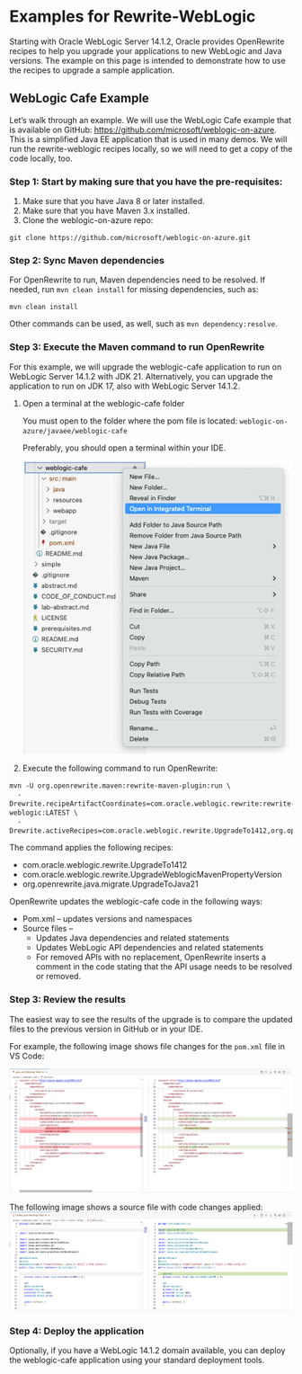# Examples for Rewrite-WebLogic

Starting with Oracle WebLogic Server 14.1.2, Oracle provides OpenRewrite recipes to help you upgrade your applications to new WebLogic and Java versions. The example on this page is intended to demonstrate how to use the recipes to upgrade a sample application.

## WebLogic Cafe Example

Let’s walk through an example. We will use the WebLogic Cafe example that is available on GitHub: https://github.com/microsoft/weblogic-on-azure. This is a simplified Java EE application that is used in many demos. We will run the rewrite-weblogic recipes locally, so we will need to get a copy of the code locally, too.

### Step 1: Start by making sure that you have the pre-requisites:
1.	Make sure that you have Java 8 or later installed.
1.	Make sure that you have Maven 3.x installed.
1.	Clone the weblogic-on-azure repo:

```shell
git clone https://github.com/microsoft/weblogic-on-azure.git
```

### Step 2: Sync Maven dependencies
For OpenRewrite to run, Maven dependencies need to be resolved. If needed, run `mvn clean install` for missing dependencies, such as:

```shell
mvn clean install
```
Other commands can be used, as well, such as `mvn dependency:resolve`.

### Step 3: Execute the Maven command to run OpenRewrite
For this example, we will upgrade the weblogic-cafe application to run on WebLogic Server 14.1.2 with JDK 21. Alternatively, you can upgrade the application to run on JDK 17, also with WebLogic Server 14.1.2.

1.	Open a terminal at the weblogic-cafe folder

    You must open to the folder where the pom file is located:
    ``` weblogic-on-azure/javaee/weblogic-cafe ```

    Preferably, you should open a terminal within your IDE. 

    ![VSCode - open an integrated terminal](./images/integ-terminal-vscode.png)

1.	Execute the following command to run OpenRewrite:

```shell
mvn -U org.openrewrite.maven:rewrite-maven-plugin:run \
  -Drewrite.recipeArtifactCoordinates=com.oracle.weblogic.rewrite:rewrite-weblogic:LATEST \
  -Drewrite.activeRecipes=com.oracle.weblogic.rewrite.UpgradeTo1412,org.openrewrite.java.migrate.UpgradeToJava21
```

The command applies the following recipes:
- com.oracle.weblogic.rewrite.UpgradeTo1412
- com.oracle.weblogic.rewrite.UpgradeWeblogicMavenPropertyVersion
- org.openrewrite.java.migrate.UpgradeToJava21

OpenRewrite updates the weblogic-cafe code in the following ways:
- Pom.xml – updates versions and namespaces
- Source files –
  - Updates Java dependencies and related statements 
  - Updates WebLogic API dependencies and related statements
  - For removed APIs with no replacement, OpenRewrite inserts a comment in the code stating that the API usage needs to be resolved or removed.

### Step 3: Review the results

The easiest way to see the results of the upgrade is to compare the updated files to the previous version in GitHub or in your IDE.

For example, the following image shows file changes for the ```pom.xml``` file in VS Code:

![pom file with changes](./images/pom-sbs.png)

The following image shows a source file with code changes applied:
![source file with changes](./images/coffee-java-sbs.png)

### Step 4: Deploy the application

Optionally, if you have a WebLogic 14.1.2 domain available, you can deploy the weblogic-cafe application using your standard deployment tools.
